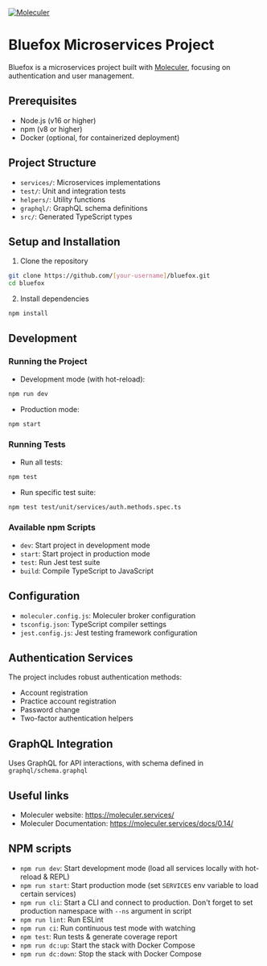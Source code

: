 [![Moleculer](https://badgen.net/badge/Powered%20by/Moleculer/0e83cd)](https://moleculer.services)

# Bluefox Microservices Project

Bluefox is a microservices project built with [Moleculer](https://moleculer.services/), focusing on authentication and user management.

## Prerequisites

- Node.js (v16 or higher)
- npm (v8 or higher)
- Docker (optional, for containerized deployment)

## Project Structure

- `services/`: Microservices implementations
- `test/`: Unit and integration tests
- `helpers/`: Utility functions
- `graphql/`: GraphQL schema definitions
- `src/`: Generated TypeScript types

## Setup and Installation

1. Clone the repository
```bash
git clone https://github.com/[your-username]/bluefox.git
cd bluefox
```

2. Install dependencies
```bash
npm install
```

## Development

### Running the Project

- Development mode (with hot-reload):
```bash
npm run dev
```

- Production mode:
```bash
npm start
```

### Running Tests

- Run all tests:
```bash
npm test
```

- Run specific test suite:
```bash
npm test test/unit/services/auth.methods.spec.ts
```

### Available npm Scripts

- `dev`: Start project in development mode
- `start`: Start project in production mode
- `test`: Run Jest test suite
- `build`: Compile TypeScript to JavaScript

## Configuration

- `moleculer.config.js`: Moleculer broker configuration
- `tsconfig.json`: TypeScript compiler settings
- `jest.config.js`: Jest testing framework configuration

## Authentication Services

The project includes robust authentication methods:
- Account registration
- Practice account registration
- Password change
- Two-factor authentication helpers

## GraphQL Integration

Uses GraphQL for API interactions, with schema defined in `graphql/schema.graphql`

## Useful links

* Moleculer website: https://moleculer.services/
* Moleculer Documentation: https://moleculer.services/docs/0.14/

## NPM scripts

- `npm run dev`: Start development mode (load all services locally with hot-reload & REPL)
- `npm run start`: Start production mode (set `SERVICES` env variable to load certain services)
- `npm run cli`: Start a CLI and connect to production. Don't forget to set production namespace with `--ns` argument in script
- `npm run lint`: Run ESLint
- `npm run ci`: Run continuous test mode with watching
- `npm test`: Run tests & generate coverage report
- `npm run dc:up`: Start the stack with Docker Compose
- `npm run dc:down`: Stop the stack with Docker Compose
